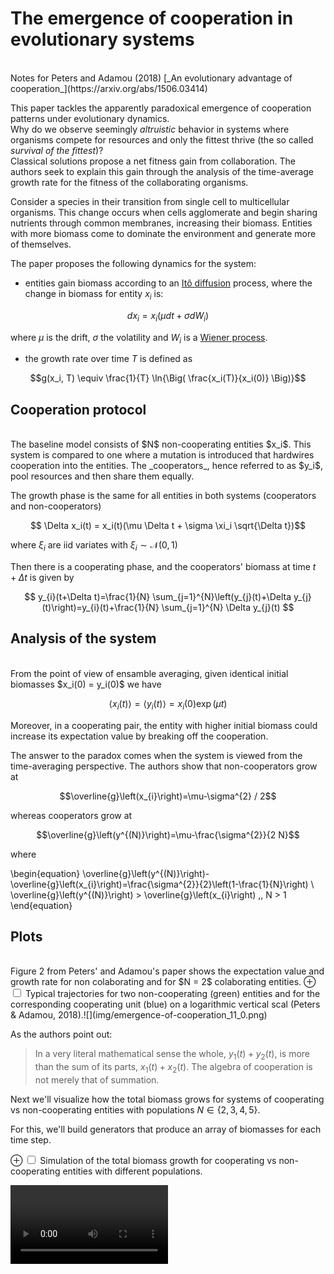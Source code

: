 The emergence of cooperation in evolutionary systems
====================================================
<br />
Notes for Peters and Adamou (2018) [_An evolutionary advantage of cooperation_](https://arxiv.org/abs/1506.03414)

This paper tackles the apparently paradoxical emergence of cooperation patterns under evolutionary dynamics.  
Why do we observe seemingly _altruistic_ behavior in systems where organisms compete for resources and only the fittest thrive (the so called _survival of the fittest_)?   
Classical solutions propose a net fitness gain from collaboration. The authors seek to explain this gain through the analysis of the time-average growth rate for the fitness of the collaborating organisms.

Consider a species in their transition from single cell to multicellular organisms. This change occurs when cells agglomerate and begin sharing nutrients through common membranes, increasing their biomass. Entities with more biomass come to dominate the environment and generate more of themselves.  

The paper proposes the following dynamics for the system:
- entities gain biomass according to an [Itô diffusion](https://en.wikipedia.org/wiki/Itô_diffusion) process, where the change in biomass for entity $x_i$ is:

$$d x_i = x_i(\mu dt + \sigma d \mathit{W_i})$$

where $\mu$ is the drift, $\sigma$ the volatility and $\mathit{W_i}$ is a [Wiener process](https://en.wikipedia.org/wiki/Wiener_process).
- the growth rate over time $T$ is defined as

$$g(x_i, T) \equiv \frac{1}{T} \ln{\Big( \frac{x_i(T)}{x_i(0)} \Big)}$$

## Cooperation protocol
<br />
The baseline model consists of $N$ non-cooperating entities $x_i$. This system is compared to one where a  mutation is introduced that hardwires cooperation into the entities. The _cooperators_, hence referred to as $y_i$, pool resources and then share them equally.

The growth phase is the same for all entities in both systems (cooperators and non-cooperators)

$$ \Delta x_i(t) = x_i(t)(\mu \Delta t + \sigma \xi_i \sqrt{\Delta t})$$

where $\xi_i$ are iid variates with $\xi_{i} \sim \mathcal{N}(0,1)$

Then there is a cooperating phase, and the cooperators' biomass at time $t + \Delta t$ is given by

$$ y_{i}(t+\Delta t)=\frac{1}{N} \sum_{j=1}^{N}\left(y_{j}(t)+\Delta y_{j}(t)\right)=y_{i}(t)+\frac{1}{N} \sum_{j=1}^{N} \Delta y_{j}(t) $$



## Analysis of the system
<br />
From the point of view of ensamble averaging, given identical initial biomasses $x_i(0) = y_i(0)$ we have

$$\left\langle x_{i}(t)\right\rangle = \left\langle y_{i}(t)\right\rangle = x_{i}(0) \exp (\mu t)$$

Moreover, in a cooperating pair, the entity with higher initial biomass could increase its expectation value by breaking off the cooperation.  

The answer to the paradox comes when the system is viewed from the time-averaging perspective. The authors show that non-cooperators grow at 

$$\overline{g}\left(x_{i}\right)=\mu-\sigma^{2} / 2$$

whereas cooperators grow at

$$\overline{g}\left(y^{(N)}\right)=\mu-\frac{\sigma^{2}}{2 N}$$

where

\begin{equation}
\overline{g}\left(y^{(N)}\right)-\overline{g}\left(x_{i}\right)=\frac{\sigma^{2}}{2}\left(1-\frac{1}{N}\right) \\
\overline{g}\left(y^{(N)}\right) > \overline{g}\left(x_{i}\right) ,\, N > 1
\end{equation}

## Plots
<br />
Figure 2 from Peters' and Adamou's paper shows the expectation value and growth rate for non colaborating and for $N = 2$ colaborating entities.
<label for="imgemergence-of-cooperation_11_0" class="margin-toggle">⊕</label>
<input type="checkbox" id="imgemergence-of-cooperation_11_0" class="margin-toggle">
<span class="marginnote">Typical trajectories for two non-cooperating (green) entities and for the corresponding cooperating unit (blue) on a logarithmic vertical scal (Peters & Adamou, 2018).</span>![](img/emergence-of-cooperation_11_0.png)

As the authors point out:

> In a very literal mathematical sense the whole, $y_1(t)+y_2(t)$, is more than the sum of its parts, $x_1(t) + x_2(t)$. The algebra of cooperation is not merely that of summation.

Next we'll visualize how the total biomass grows for systems of cooperating vs non-cooperating entities with populations $N \in \{2, 3, 4, 5\}$.  

For this, we'll build generators that produce an array of biomasses for each time step.

<p>
<label for="imgbiomass-growth" class="margin-toggle">⊕</label>
<input type="checkbox" id="imgbiomass-growth" class="margin-toggle">
<span class="marginnote">Simulation of the total biomass growth for cooperating vs non-cooperating entities with different populations.</span>
</p>
<video width="50%" class="bordered" controls>
       <source src="img/biomass-growth.mp4" type="video/mp4">
        Your browser does not support the video tag. </video></div>
